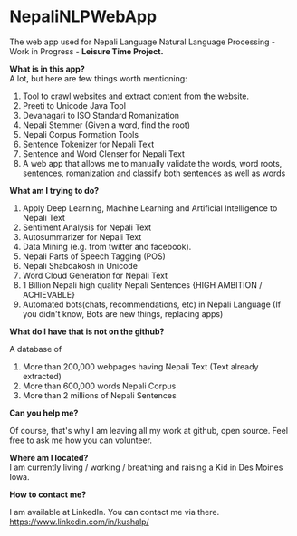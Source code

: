 # NepaliNLPWebApp
The web app used for Nepali Language Natural Language Processing - Work in Progress - <b>Leisure Time Project.</b>

<b>What is in this app?</b><br/>
A lot, but here are few things worth mentioning:
1. Tool to crawl websites and extract content from the website.
2. Preeti to Unicode Java Tool
3. Devanagari to ISO Standard Romanization
4. Nepali Stemmer (Given a word, find the root)
5. Nepali Corpus Formation Tools
6. Sentence Tokenizer for Nepali Text
7. Sentence and Word Clenser for Nepali Text
8. A web app that allows me to manually validate the words, word roots, sentences, romanization and classify both sentences as well as words


<b>What am I trying to do?</b><br/>
1. Apply Deep Learning, Machine Learning and Artificial Intelligence to Nepali Text
2. Sentiment Analysis for Nepali Text
3. Autosummarizer for Nepali Text
4. Data Mining (e.g. from twitter and facebook).
5. Nepali Parts of Speech Tagging (POS)
6. Nepali Shabdakosh in Unicode
7. Word Cloud Generation for Nepali Text
8. 1 Billion Nepali high quality Nepali Sentences {HIGH AMBITION / ACHIEVABLE}
9. Automated bots(chats, recommendations, etc)  in Nepali Language (If you didn't know, Bots are new things, replacing apps)


<b>What do I have that is not on the github?</b><br/>

A database of
1. More than 200,000 webpages having Nepali Text (Text already extracted)
2. More than 600,000 words Nepali Corpus
3. More than 2 millions of Nepali Sentences

<b>Can you help me?</b><br/>


Of course, that's why I am leaving all my work at github, open source. Feel free to ask me how you can volunteer.

<b>Where am I located?</b><br/>
I am currently living / working / breathing and raising a Kid in Des Moines Iowa.

<b>How to contact me?</b>

I am available at LinkedIn. You can contact me via there. 
https://www.linkedin.com/in/kushalp/









